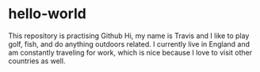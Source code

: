 # hello-world
This repository is practising Github
Hi, my name is Travis and I like to play golf, fish, and do anything outdoors related.
I currently live in England and am constantly traveling for work, which is nice because I love to visit other countries as well.
